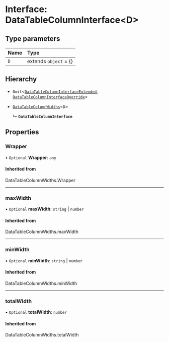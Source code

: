 # Interface: DataTableColumnInterface<D\>

## Type parameters

| Name | Type |
| :------ | :------ |
| `D` | extends `object` = {} |

## Hierarchy

- `Omit`<[`DataTableColumnInterfaceExtended`](DataTableColumnInterfaceExtended.md), [`DataTableColumnInterfaceOverride`](../README.md#datatablecolumninterfaceoverride)\>

- [`DataTableColumnWidths`](../README.md#datatablecolumnwidths)<`D`\>

  ↳ **`DataTableColumnInterface`**

## Properties

### Wrapper

• `Optional` **Wrapper**: `any`

#### Inherited from

DataTableColumnWidths.Wrapper

___

### maxWidth

• `Optional` **maxWidth**: `string` \| `number`

#### Inherited from

DataTableColumnWidths.maxWidth

___

### minWidth

• `Optional` **minWidth**: `string` \| `number`

#### Inherited from

DataTableColumnWidths.minWidth

___

### totalWidth

• `Optional` **totalWidth**: `number`

#### Inherited from

DataTableColumnWidths.totalWidth
